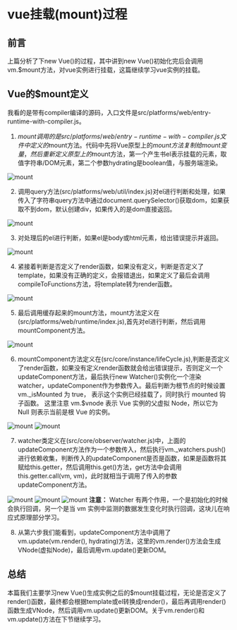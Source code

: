 # vue挂载(mount)过程

## 前言
上篇分析了下new Vue()的过程，其中讲到new Vue()初始化完后会调用vm.$mount方法，对vue实例进行挂载，这篇继续学习vue实例的挂载。

## Vue的$mount定义
我看的是带有compiler编译的源码，入口文件是src/platforms/web/entry-runtime-with-compiler.js。
1. $mount调用的是src/platforms/web/entry-runtime-with-compiler.js文件中定义的$mount方法。代码中先将Vue原型上的$mount方法复制给mount变量，然后重新定义原型上的$mount方法，第一个产生书el表示挂载的元素，取值字符串/DOM元素，第二个参数hydrating是boolean值，与服务端渲染。

![mount](./images/1.重写mount.jpg)

2. 调用query方法(src/platforms/web/util/index.js)对el进行判断和处理，如果传入了字符串query方法中通过document.querySelector()获取dom，如果获取不到dom，默认创建div，如果传入的是dom直接返回。

![mount](./images/2.query.jpg)

3. 对处理后的el进行判断，如果el是body或html元素，给出错误提示并返回。

![mount](./images/3.el.jpg)

4. 紧接着判断是否定义了render函数，如果没有定义，判断是否定义了template，如果没有正确的定义，会报错退出，如果定义了最后会调用compileToFunctions方法，将template转为render函数。

![mount](./images/4.compileToRender.jpg)

5. 最后调用缓存起来的mount方法，mount方法定义在
(src/platforms/web/runtime/index.js),首先对el进行判断，然后调用mountComponent方法。

![mount](./images/5.$mount.jpg)

6. mountComponent方法定义在(src/core/instance/lifeCycle.js),判断是否定义了render函数，如果没有定义render函数就会给出错误提示，否则定义一个updateComponent方法，最后执行new Watcher()实例化一个渲染watcher，updateComponent作为参数传入。最后判断为根节点的时候设置 vm._isMounted 为 true， 表示这个实例已经挂载了，同时执行 mounted 钩子函数。 这里注意 vm.$vnode 表示 Vue 实例的父虚拟 Node，所以它为 Null 则表示当前是根 Vue 的实例。

![mount](./images/6.mountComponent.jpg)
![mount](./images/5.watcher.jpg)

7. watcher类定义在(src/core/observer/watcher.js)中，上面的updateComponent方法作为一个参数传入，然后执行vm._watchers.push()进行依赖收集，判断传入的updateComponent是否是函数，如果是函数将其赋给this.getter，然后调用this.get()方法，get方法中会调用this.getter.call(vm, vm)，此时就相当于调用了传入的参数updateComponent方法。

![mount](./images/7.getter.jpg)
![mount](./images/8.get.jpg)
![mount](./images/9.callGetter.jpg)
**注意：**
  Watcher 有两个作用，一个是初始化的时候会执行回调，另一个是当 vm 实例中监测的数据发生变化时执行回调，这块儿在响应式原理部分学习。

8. 从第六步我们能看到，updateComponent方法中调用了vm.update(vm.render(), hydrating)方法，这里的vm.render()方法会生成VNode(虚拟Node)，最后调用vm.update()更新DOM。

## 总结
本篇我们主要学习new Vue()生成实例之后的$mount挂载过程，无论是否定义了render()函数，最终都会根据template或el转换成render()，最后再调用render()函数生成VNode，然后调用vm.update()更新DOM。关于vm.render()和vm.update()方法在下节继续学习。






